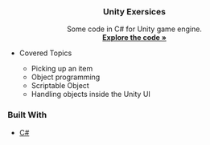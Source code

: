 <div id="top"></div>
<!--
*** Thanks for checking out the Best-README-Template. If you have a suggestion
*** that would make this better, please fork the repo and create a pull request
*** or simply open an issue with the tag "enhancement".
*** Don't forget to give the project a star!
*** Thanks again! Now go create something AMAZING! :D
-->



<!-- PROJECT SHIELDS -->
<!--
*** I'm using markdown "reference style" links for readability.
*** Reference links are enclosed in brackets [ ] instead of parentheses ( ).
*** See the bottom of this document for the declaration of the reference variables
*** for contributors-url, forks-url, etc. This is an optional, concise syntax you may use.
*** https://www.markdownguide.org/basic-syntax/#reference-style-links
-->



<!-- PROJECT LOGO -->
<br />
<div align="center">

<h3 align="center">Unity Exersices</h3>

  <p align="center">
    Some code in C# for Unity game engine.
    <br />
    <a href="https://github.com/Balthus1989/UnityExersices/tree/master"><strong>Explore the code »</strong></a>
    <br />
  </p>
</div>



<!-- COVERED TOPICS -->
<ul><li>Covered Topics</li>
  <ul>
    <li> Picking up an item </li> 
    <li> Object programming </li>
    <li> Scriptable Object </li>
    <li> Handling objects inside the Unity UI</li>
  </ul>
 </ul>



### Built With

* [C#](https://docs.microsoft.com/it-it/dotnet/csharp/)

